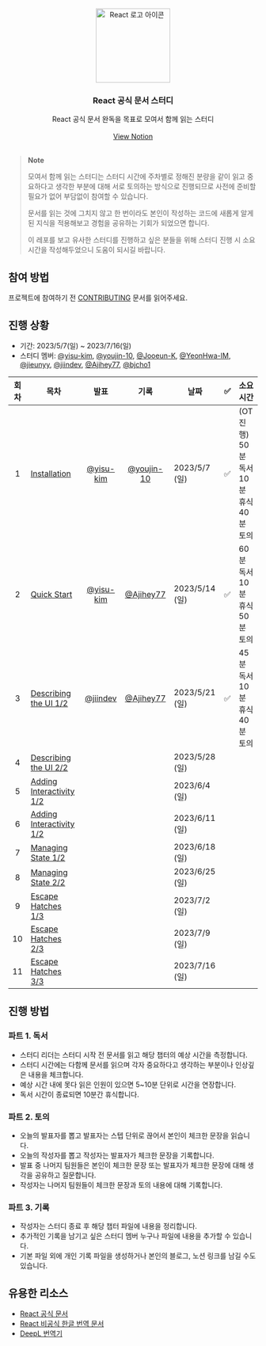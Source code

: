<br />
<p align="center">
  
  <img src="images/logo.svg" alt="React 로고 아이콘" width=150 />

  <h3 align="center">React 공식 문서 스터디</h3>
  
  <p align="center">
    React 공식 문서 완독을 목표로 모여서 함께 읽는 스터디
    <br />
    <br />
    <a href="https://yisu-kim.notion.site/React-Docs-758574bc864748f8b24663ea62191708">View Notion</a>
    <br />
    <br />
  </p>
</p>

> **Note**
>
> 모여서 함께 읽는 스터디는 스터디 시간에 주차별로 정해진 분량을 같이 읽고 중요하다고 생각한 부분에 대해 서로 토의하는 방식으로 진행되므로 사전에 준비할 필요가 없어 부담없이 참여할 수 있습니다.
>
> 문서를 읽는 것에 그치지 않고 한 번이라도 본인이 작성하는 코드에 새롭게 알게 된 지식을 적용해보고 경험을 공유하는 기회가 되었으면 합니다.
>
> 이 레포를 보고 유사한 스터디를 진행하고 싶은 분들을 위해 스터디 진행 시 소요 시간을 작성해두었으니 도움이 되시길 바랍니다.

## 참여 방법

프로젝트에 참여하기 전 [CONTRIBUTING](CONTRIBUTING.md) 문서를 읽어주세요.

## 진행 상황

- 기간: 2023/5/7(일) ~ 2023/7/16(일)
- 스터디 멤버: [@yisu-kim](https://github.com/yisu-kim), [@youjin-10](https://github.com/youjin-10), [@Jooeun-K](https://github.com/Jooeun-K), [@YeonHwa-IM](https://github.com/YeonHwa-IM), [@jieunyy](https://github.com/jieunyy), [@jiindev](https://github.com/jiindev), [@Ajihey77](https://github.com/Ajihey77), [@bjcho1](https://github.com/bjcho1)

| 회차 | 목차                                             |                   발표                   |                    기록                    | 날짜           | ✅  | 소요 시간                                           |
| :--: | ------------------------------------------------ | :--------------------------------------: | :----------------------------------------: | -------------- | --- | --------------------------------------------------- |
|  1   | [Installation](installation)                     | [@yisu-kim](https://github.com/yisu-kim) | [@youjin-10](https://github.com/youjin-10) | 2023/5/7 (일)  | ✅  | (OT 진행)<br/>50분 독서<br/>10분 휴식<br/>40분 토의 |
|  2   | [Quick Start](quick-start)                       | [@yisu-kim](https://github.com/yisu-kim) |  [@Ajihey77](https://github.com/Ajihey77)  | 2023/5/14 (일) | ✅  | 60분 독서<br/>10분 휴식<br/>50분 토의               |
|  3   | [Describing the UI 1/2](describing-the-ui)       |  [@jiindev](https://github.com/jiindev)  |  [@Ajihey77](https://github.com/Ajihey77)  | 2023/5/21 (일) | ✅  | 45분 독서<br/>10분 휴식<br/>40분 토의               |
|  4   | [Describing the UI 2/2](describing-the-ui)       |                                          |                                            | 2023/5/28 (일) |     |
|  5   | [Adding Interactivity 1/2](adding-interactivity) |                                          |                                            | 2023/6/4 (일)  |     |
|  6   | [Adding Interactivity 1/2](adding-interactivity) |                                          |                                            | 2023/6/11 (일) |     |
|  7   | [Managing State 1/2](managing-state)             |                                          |                                            | 2023/6/18 (일) |     |
|  8   | [Managing State 2/2](managing-state)             |                                          |                                            | 2023/6/25 (일) |     |
|  9   | [Escape Hatches 1/3](escapte-hatches)            |                                          |                                            | 2023/7/2 (일)  |     |
|  10  | [Escape Hatches 2/3](escapte-hatches)            |                                          |                                            | 2023/7/9 (일)  |     |
|  11  | [Escape Hatches 3/3](escapte-hatches)            |                                          |                                            | 2023/7/16 (일) |     |

## 진행 방법

### 파트 1. 독서

- 스터디 리더는 스터디 시작 전 문서를 읽고 해당 챕터의 예상 시간을 측정합니다.
- 스터디 시간에는 다함께 문서를 읽으며 각자 중요하다고 생각하는 부분이나 인상깊은 내용을 체크합니다.
- 예상 시간 내에 못다 읽은 인원이 있으면 5~10분 단위로 시간을 연장합니다.
- 독서 시간이 종료되면 10분간 휴식합니다.

### 파트 2. 토의

- 오늘의 발표자를 뽑고 발표자는 스텝 단위로 끊어서 본인이 체크한 문장을 읽습니다.
- 오늘의 작성자를 뽑고 작성자는 발표자가 체크한 문장을 기록합니다.
- 발표 중 나머지 팀원들은 본인이 체크한 문장 또는 발표자가 체크한 문장에 대해 생각을 공유하고 질문합니다.
- 작성자는 나머지 팀원들이 체크한 문장과 토의 내용에 대해 기록합니다.

### 파트 3. 기록

- 작성자는 스터디 종료 후 해당 챕터 파일에 내용을 정리합니다.
- 추가적인 기록을 남기고 싶은 스터디 멤버 누구나 파일에 내용을 추가할 수 있습니다.
- 기본 파일 외에 개인 기록 파일을 생성하거나 본인의 블로그, 노션 링크를 남길 수도 있습니다.

## 유용한 리소스

- [React 공식 문서](https://react.dev/)
- [React 비공식 한글 번역 문서](https://react-ko.vercel.app/)
- [DeepL 번역기](http://deepl.com/)

